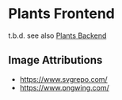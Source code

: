 # Plants Frontend
t.b.d. 
see also [Plants Backend](https://github.com/stopwhispering/plants-backend)

## Image Attributions
* https://www.svgrepo.com/
* https://www.pngwing.com/
